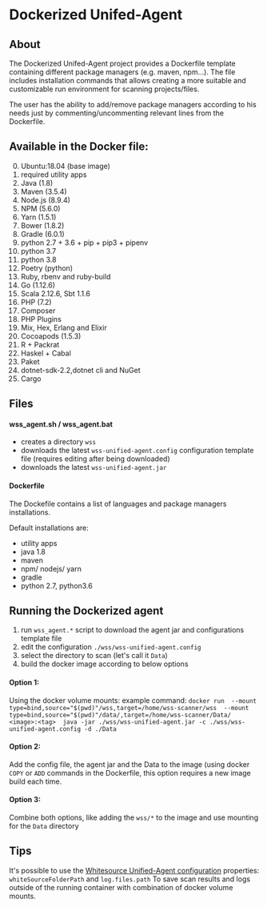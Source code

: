# Dockerized Unifed-Agent

## About
The Dockerized Unifed-Agent project provides a Dockerfile template containing different package managers (e.g. maven, npm...).
The file includes installation commands that allows creating a more suitable and customizable run environment for scanning projects/files.

The user has the ability to add/remove package managers according to his needs just by commenting/uncommenting 
relevant lines from the Dockerfile.

## Available in the Docker file:
0.  Ubuntu:18.04 (base image)
1.  required utility apps
2.  Java (1.8)
3.  Maven (3.5.4)
4.  Node.js (8.9.4)
5.  NPM (5.6.0)
6.  Yarn (1.5.1)
7.  Bower (1.8.2)
8.  Gradle (6.0.1)
9.  python 2.7 + 3.6 + pip + pip3 + pipenv
10. python 3.7
11. python 3.8
12. Poetry (python)
13. Ruby, rbenv and ruby-build
14. Go (1.12.6)
15. Scala 2.12.6, Sbt 1.1.6
16. PHP (7.2)
17. Composer
18. PHP Plugins
19. Mix, Hex, Erlang and Elixir
20. Cocoapods (1.5.3)
21. R + Packrat
22. Haskel + Cabal
23. Paket
24. dotnet-sdk-2.2,dotnet cli and NuGet
25. Cargo

## Files
#### wss_agent.sh / wss_agent.bat
- creates a directory `wss` 
- downloads the latest `wss-unified-agent.config` configuration template file (requires editing after being downloaded) 
- downloads the latest `wss-unified-agent.jar`

#### Dockerfile
The Dockefile contains a list of languages and package managers installations.

Default installations are:
- utility apps
- java 1.8
- maven
- npm/ nodejs/ yarn
- gradle
- python 2.7, python3.6
 
## Running the Dockerized agent
1. run `wss_agent.*` script to download the agent jar and configurations template file
2. edit the configuration `./wss/wss-unified-agent.config`
3. select the directory to scan (let's call it `Data`) 
4. build the docker image according to below options

#### Option 1: 
Using the docker volume mounts:
example command:
`docker run 
--mount type=bind,source="$(pwd)"/wss,target=/home/wss-scanner/wss 
--mount type=bind,source="$(pwd)"/data/,target=/home/wss-scanner/Data/ 
<image>:<tag> 
java -jar ./wss/wss-unified-agent.jar -c ./wss/wss-unified-agent.config -d ./Data`

#### Option 2: 
Add the config file, the agent jar and the Data to the image (using docker `COPY` or `ADD` commands in the Dockerfile, 
this option requires a new image build each time. 

#### Option 3:
Combine both options, like adding the `wss/*` to the image and use mounting for the `Data` directory
 

## Tips 
It's possible to use the [Whitesource Unified-Agent configuration](https://whitesource.atlassian.net/wiki/spaces/WD/pages/804814917/Unified+Agent+Configuration+File+and+Parameters)
properties: `whiteSourceFolderPath` and `log.files.path` 
To save scan results and logs outside of the running container with combination of docker volume mounts.
